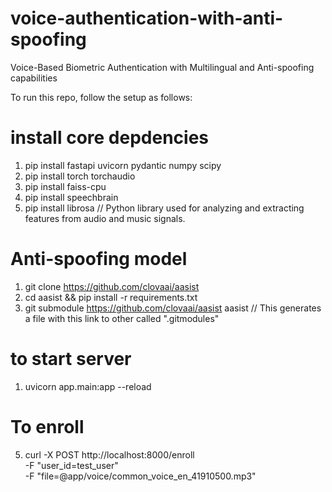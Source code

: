 # voice-authentication-with-anti-spoofing
Voice-Based Biometric Authentication with Multilingual and Anti-spoofing capabilities

To run this repo, follow the setup as follows:
# install core depdencies
1. pip install fastapi uvicorn pydantic numpy scipy
2. pip install torch torchaudio
3. pip install faiss-cpu
4. pip install speechbrain
5. pip install librosa  // Python library used for analyzing and extracting features from audio and music signals.

# Anti-spoofing model
1. git clone https://github.com/clovaai/aasist 
2. cd aasist && pip install -r requirements.txt
3. git submodule https://github.com/clovaai/aasist aasist // This generates a file with this link to other called ".gitmodules"

# to start server
1. uvicorn app.main:app --reload

# To enroll
5. curl -X POST http://localhost:8000/enroll \
  -F "user_id=test_user" \
  -F "file=@app/voice/common_voice_en_41910500.mp3"


<!-- Dataset -->
<!-- Challenges -->
<!-- has been done so-far with screenshots and voice -->